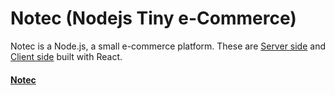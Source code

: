 # Notec (Nodejs Tiny e-Commerce)

Notec is a Node.js, a small e-commerce platform. These are [Server side](https://github.com/kononiuk/notec-server) and [Client side](https://github.com/kononiuk/notec-client-react) built with React.

#### [Notec](https://react.notec.store/)
